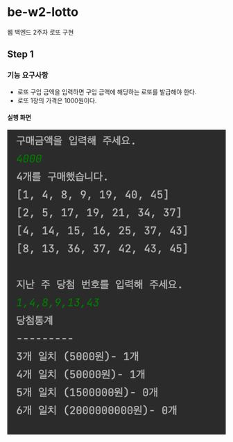 # be-w2-lotto
웹 백엔드 2주차 로또 구현

## Step 1
### 기능 요구사항
- 로또 구입 금액을 입력하면 구입 금액에 해당하는 로또를 발급해야 한다.
- 로또 1장의 가격은 1000원이다.

#### 실행 화면
![](./img/step1_display.png)